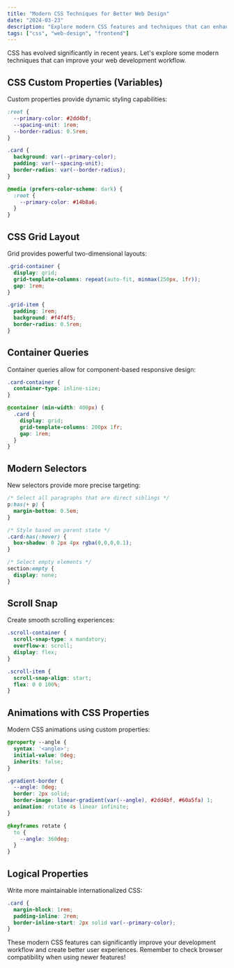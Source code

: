 ```yaml
---
title: "Modern CSS Techniques for Better Web Design"
date: "2024-03-23"
description: "Explore modern CSS features and techniques that can enhance your web design, including CSS Grid, Custom Properties, and Container Queries."
tags: ["css", "web-design", "frontend"]
---
```


CSS has evolved significantly in recent years. Let's explore some modern techniques that can improve your web development workflow.

## CSS Custom Properties (Variables)

Custom properties provide dynamic styling capabilities:

```css
:root {
  --primary-color: #2dd4bf;
  --spacing-unit: 1rem;
  --border-radius: 0.5rem;
}

.card {
  background: var(--primary-color);
  padding: var(--spacing-unit);
  border-radius: var(--border-radius);
}

@media (prefers-color-scheme: dark) {
  :root {
    --primary-color: #14b8a6;
  }
}
```

## CSS Grid Layout

Grid provides powerful two-dimensional layouts:

```css
.grid-container {
  display: grid;
  grid-template-columns: repeat(auto-fit, minmax(250px, 1fr));
  gap: 1rem;
}

.grid-item {
  padding: 1rem;
  background: #f4f4f5;
  border-radius: 0.5rem;
}
```

## Container Queries

Container queries allow for component-based responsive design:

```css
.card-container {
  container-type: inline-size;
}

@container (min-width: 400px) {
  .card {
    display: grid;
    grid-template-columns: 200px 1fr;
    gap: 1rem;
  }
}
```

## Modern Selectors

New selectors provide more precise targeting:

```css
/* Select all paragraphs that are direct siblings */
p:has(+ p) {
  margin-bottom: 0.5em;
}

/* Style based on parent state */
.card:has(:hover) {
  box-shadow: 0 2px 4px rgba(0,0,0,0.1);
}

/* Select empty elements */
section:empty {
  display: none;
}
```

## Scroll Snap

Create smooth scrolling experiences:

```css
.scroll-container {
  scroll-snap-type: x mandatory;
  overflow-x: scroll;
  display: flex;
}

.scroll-item {
  scroll-snap-align: start;
  flex: 0 0 100%;
}
```

## Animations with CSS Properties

Modern CSS animations using custom properties:

```css
@property --angle {
  syntax: '<angle>';
  initial-value: 0deg;
  inherits: false;
}

.gradient-border {
  --angle: 0deg;
  border: 2px solid;
  border-image: linear-gradient(var(--angle), #2dd4bf, #60a5fa) 1;
  animation: rotate 4s linear infinite;
}

@keyframes rotate {
  to {
    --angle: 360deg;
  }
}
```

## Logical Properties

Write more maintainable internationalized CSS:

```css
.card {
  margin-block: 1rem;
  padding-inline: 2rem;
  border-inline-start: 2px solid var(--primary-color);
}
```

These modern CSS features can significantly improve your development workflow and create better user experiences. Remember to check browser compatibility when using newer features! 